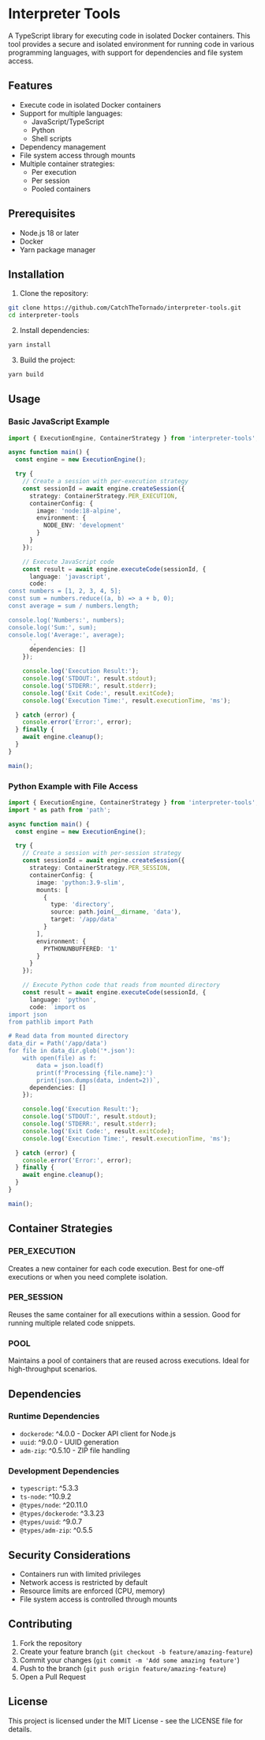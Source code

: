 # Interpreter Tools

A TypeScript library for executing code in isolated Docker containers. This tool provides a secure and isolated environment for running code in various programming languages, with support for dependencies and file system access.

## Features

- Execute code in isolated Docker containers
- Support for multiple languages:
  - JavaScript/TypeScript
  - Python
  - Shell scripts
- Dependency management
- File system access through mounts
- Multiple container strategies:
  - Per execution
  - Per session
  - Pooled containers

## Prerequisites

- Node.js 18 or later
- Docker
- Yarn package manager

## Installation

1. Clone the repository:
```bash
git clone https://github.com/CatchTheTornado/interpreter-tools.git
cd interpreter-tools
```

2. Install dependencies:
```bash
yarn install
```

3. Build the project:
```bash
yarn build
```

## Usage

### Basic JavaScript Example

```typescript
import { ExecutionEngine, ContainerStrategy } from 'interpreter-tools';

async function main() {
  const engine = new ExecutionEngine();

  try {
    // Create a session with per-execution strategy
    const sessionId = await engine.createSession({
      strategy: ContainerStrategy.PER_EXECUTION,
      containerConfig: {
        image: 'node:18-alpine',
        environment: {
          NODE_ENV: 'development'
        }
      }
    });

    // Execute JavaScript code
    const result = await engine.executeCode(sessionId, {
      language: 'javascript',
      code: `
const numbers = [1, 2, 3, 4, 5];
const sum = numbers.reduce((a, b) => a + b, 0);
const average = sum / numbers.length;

console.log('Numbers:', numbers);
console.log('Sum:', sum);
console.log('Average:', average);
      `,
      dependencies: []
    });

    console.log('Execution Result:');
    console.log('STDOUT:', result.stdout);
    console.log('STDERR:', result.stderr);
    console.log('Exit Code:', result.exitCode);
    console.log('Execution Time:', result.executionTime, 'ms');

  } catch (error) {
    console.error('Error:', error);
  } finally {
    await engine.cleanup();
  }
}

main();
```

### Python Example with File Access

```typescript
import { ExecutionEngine, ContainerStrategy } from 'interpreter-tools';
import * as path from 'path';

async function main() {
  const engine = new ExecutionEngine();

  try {
    // Create a session with per-session strategy
    const sessionId = await engine.createSession({
      strategy: ContainerStrategy.PER_SESSION,
      containerConfig: {
        image: 'python:3.9-slim',
        mounts: [
          {
            type: 'directory',
            source: path.join(__dirname, 'data'),
            target: '/app/data'
          }
        ],
        environment: {
          PYTHONUNBUFFERED: '1'
        }
      }
    });

    // Execute Python code that reads from mounted directory
    const result = await engine.executeCode(sessionId, {
      language: 'python',
      code: `import os
import json
from pathlib import Path

# Read data from mounted directory
data_dir = Path('/app/data')
for file in data_dir.glob('*.json'):
    with open(file) as f:
        data = json.load(f)
        print(f'Processing {file.name}:')
        print(json.dumps(data, indent=2))`,
      dependencies: []
    });

    console.log('Execution Result:');
    console.log('STDOUT:', result.stdout);
    console.log('STDERR:', result.stderr);
    console.log('Exit Code:', result.exitCode);
    console.log('Execution Time:', result.executionTime, 'ms');

  } catch (error) {
    console.error('Error:', error);
  } finally {
    await engine.cleanup();
  }
}

main();
```

## Container Strategies

### PER_EXECUTION
Creates a new container for each code execution. Best for one-off executions or when you need complete isolation.

### PER_SESSION
Reuses the same container for all executions within a session. Good for running multiple related code snippets.

### POOL
Maintains a pool of containers that are reused across executions. Ideal for high-throughput scenarios.

## Dependencies

### Runtime Dependencies
- `dockerode`: ^4.0.0 - Docker API client for Node.js
- `uuid`: ^9.0.0 - UUID generation
- `adm-zip`: ^0.5.10 - ZIP file handling

### Development Dependencies
- `typescript`: ^5.3.3
- `ts-node`: ^10.9.2
- `@types/node`: ^20.11.0
- `@types/dockerode`: ^3.3.23
- `@types/uuid`: ^9.0.7
- `@types/adm-zip`: ^0.5.5

## Security Considerations

- Containers run with limited privileges
- Network access is restricted by default
- Resource limits are enforced (CPU, memory)
- File system access is controlled through mounts

## Contributing

1. Fork the repository
2. Create your feature branch (`git checkout -b feature/amazing-feature`)
3. Commit your changes (`git commit -m 'Add some amazing feature'`)
4. Push to the branch (`git push origin feature/amazing-feature`)
5. Open a Pull Request

## License

This project is licensed under the MIT License - see the LICENSE file for details. 